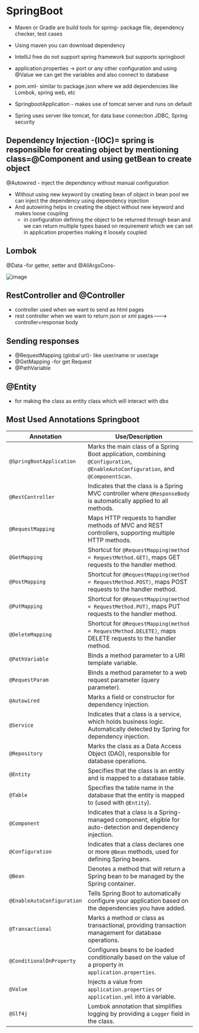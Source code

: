 # SpringBoot

- Maven or Gradle are build tools for spring- package file, dependency checker, test cases
- Using maven you can download dependency
- IntelliJ free do not support spring framework but supports springboot

- application.properties -> port or any other configuration and using @Value we can get the variables and also connect to database
- pom.xml- similar to package.json where we add dependencies like Lombok, spring web, etc
- SpringbootApplication - makes use of tomcat server and runs on default 
- Spring uses server like tomcat, for data base connection JDBC, Spring security

## Dependency Injection -(IOC)= spring is responsible for creating object by mentioning class=@Component and using getBean to create object
@Autowired - inject the dependency without manual configuration 
- Without using new keyword by creating bean of object in bean pool we can inject the dependency using dependency  injection
- And autowiring helps in creating the object without new keyword and makes loose coupling
  -   in configuration defining the object to be returned through bean and we can return multiple types based on requirement which we can set in application properties making it loosely coupled

## Lombok
@Data -for getter, setter and @AllArgsCons-

![image](https://github.com/user-attachments/assets/688a0033-63a6-43f9-b99e-ad67aeddb5bf)


## RestController and @Controller
- controller used when we want to send as html pages
- rest controller when we want to return json or xml pages---> controller+response body

## Sending responses
- @RequestMapping (global url)- like user/name or user/age
- @GetMapping -for get Request
- @PathVariable

## @Entity 
- for making the class as entity class which will interact with dbs

## Most Used Annotations Springboot
| Annotation               | Use/Description                                                                                      |
|--------------------------|------------------------------------------------------------------------------------------------------|
| `@SpringBootApplication`  | Marks the main class of a Spring Boot application, combining `@Configuration`, `@EnableAutoConfiguration`, and `@ComponentScan`. |
| `@RestController`         | Indicates that the class is a Spring MVC controller where `@ResponseBody` is automatically applied to all methods. |
| `@RequestMapping`         | Maps HTTP requests to handler methods of MVC and REST controllers, supporting multiple HTTP methods.  |
| `@GetMapping`             | Shortcut for `@RequestMapping(method = RequestMethod.GET)`, maps GET requests to the handler method. |
| `@PostMapping`            | Shortcut for `@RequestMapping(method = RequestMethod.POST)`, maps POST requests to the handler method.|
| `@PutMapping`             | Shortcut for `@RequestMapping(method = RequestMethod.PUT)`, maps PUT requests to the handler method.  |
| `@DeleteMapping`          | Shortcut for `@RequestMapping(method = RequestMethod.DELETE)`, maps DELETE requests to the handler method. |
| `@PathVariable`           | Binds a method parameter to a URI template variable.                                                 |
| `@RequestParam`           | Binds a method parameter to a web request parameter (query parameter).                               |
| `@Autowired`              | Marks a field or constructor for dependency injection.                                               |
| `@Service`                | Indicates that a class is a service, which holds business logic. Automatically detected by Spring for dependency injection. |
| `@Repository`             | Marks the class as a Data Access Object (DAO), responsible for database operations.                  |
| `@Entity`                 | Specifies that the class is an entity and is mapped to a database table.                             |
| `@Table`                  | Specifies the table name in the database that the entity is mapped to (used with `@Entity`).         |
| `@Component`              | Indicates that a class is a Spring-managed component, eligible for auto-detection and dependency injection. |
| `@Configuration`          | Indicates that a class declares one or more `@Bean` methods, used for defining Spring beans.         |
| `@Bean`                   | Denotes a method that will return a Spring bean to be managed by the Spring container.               |
| `@EnableAutoConfiguration`| Tells Spring Boot to automatically configure your application based on the dependencies you have added. |
| `@Transactional`          | Marks a method or class as transactional, providing transaction management for database operations.   |
| `@ConditionalOnProperty`  | Configures beans to be loaded conditionally based on the value of a property in `application.properties`. |
| `@Value`                  | Injects a value from `application.properties` or `application.yml` into a variable.                  |
| `@Slf4j`                  | Lombok annotation that simplifies logging by providing a `Logger` field in the class.                |
